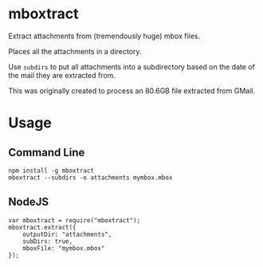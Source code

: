 # mboxtract
Extract attachments from (tremendously huge) mbox files.

Places all the attachments in a directory.

Use `subdirs` to put all attachments into a subdirectory based on the date of the mail they are extracted from. 

This was originally created to process an 80.6GB file extracted from GMail.

# Usage
## Command Line
```
npm install -g mboxtract
mboxtract --subdirs -o attachments mymbox.mbox
```

## NodeJS
```
var mboxtract = require("mboxtract");
mboxtract.extract({
	outputDir: "attachments",
	subDirs: true,
	mboxFile: "mymbox.mbox"
});
```
